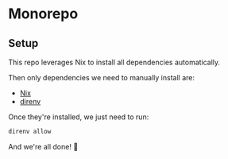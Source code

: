 # Monorepo

## Setup

This repo leverages Nix to install all dependencies automatically.

Then only dependencies we need to manually install are:
* [Nix](https://github.com/NixOS/nix)
* [direnv](https://github.com/direnv/direnv)

Once they're installed, we just need to run:
```sh
direnv allow
```

And we're all done! :tada:
